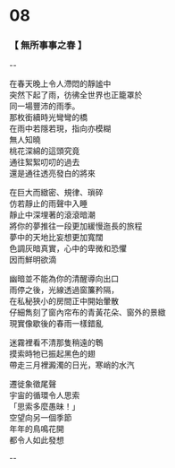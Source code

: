 # 08


### 【 無所事事之春 】

--

在春天晚上令人滯悶的靜謐中  
突然下起了雨，彷彿全世界也正籠罩於  
同一場豐沛的雨季。  
那枚銜續時光彎彎的橋  
在雨中若隱若現，指向亦模糊  
無人知曉  
桃花深綿的這頭究竟  
通往絮絮叨叨的過去  
還是通往透亮發白的將來

在巨大而緻密、規律、瑣碎  
仿若靜止的雨聲中入睡  
靜止中深埋著的滾滾暗潮  
將你的夢推往一段更加緩慢迤長的旅程  
夢中的天地比妄想更加寬闊  
色調灰暗真實，心中的卑微和恐懼  
因而鮮明欲滴

幽暗並不能為你的清醒導向出口  
雨停之後，光線透過窗簾矜隔，  
在私秘狹小的房間正中開始暈散  
仔細雋刻了窗內帘布的青黃花朵、窗外的景緻  
現實像歇後的春雨一樣錯亂

迷霧裡看不清那隻稍遠的鵯  
摸索時牠已振起黑色的翅  
帶走三月裡澱濁的日光，寒峭的水汽

遷徙象徵尾聲  
宇宙的循環令人思索  
「思索多麼愚昧！」  
空望向另一個季節  
年年的鳥鳴花開  
都令人如此發想

--

